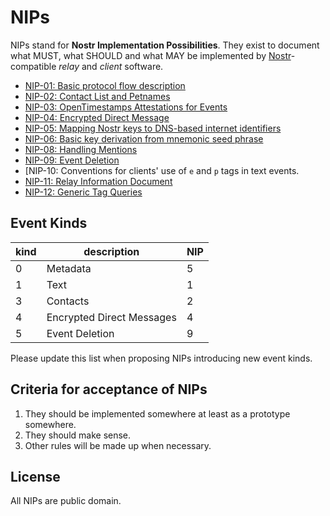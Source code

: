 # NIPs

NIPs stand for **Nostr Implementation Possibilities**. They exist to document what MUST, what SHOULD and what MAY be implemented by [Nostr](https://github.com/fiatjaf/nostr)-compatible _relay_ and _client_ software.

- [NIP-01: Basic protocol flow description](01.md)
- [NIP-02: Contact List and Petnames](02.md)
- [NIP-03: OpenTimestamps Attestations for Events](03.md)
- [NIP-04: Encrypted Direct Message](04.md)
- [NIP-05: Mapping Nostr keys to DNS-based internet identifiers](05.md)
- [NIP-06: Basic key derivation from mnemonic seed phrase](06.md)
- [NIP-08: Handling Mentions](08.md)
- [NIP-09: Event Deletion](09.md)
- [NIP-10: Conventions for clients' use of `e` and `p` tags in text events.
- [NIP-11: Relay Information Document](11.md)
- [NIP-12: Generic Tag Queries](12.md)

## Event Kinds

| kind | description               | NIP |
|------|---------------------------|-----|
| 0    | Metadata                  | 5   |
| 1    | Text                      | 1   |
| 3    | Contacts                  | 2   |
| 4    | Encrypted Direct Messages | 4   |
| 5    | Event Deletion            | 9   |

Please update this list when proposing NIPs introducing new event kinds.

## Criteria for acceptance of NIPs

1. They should be implemented somewhere at least as a prototype somewhere.
2. They should make sense.
3. Other rules will be made up when necessary.

## License

All NIPs are public domain.
